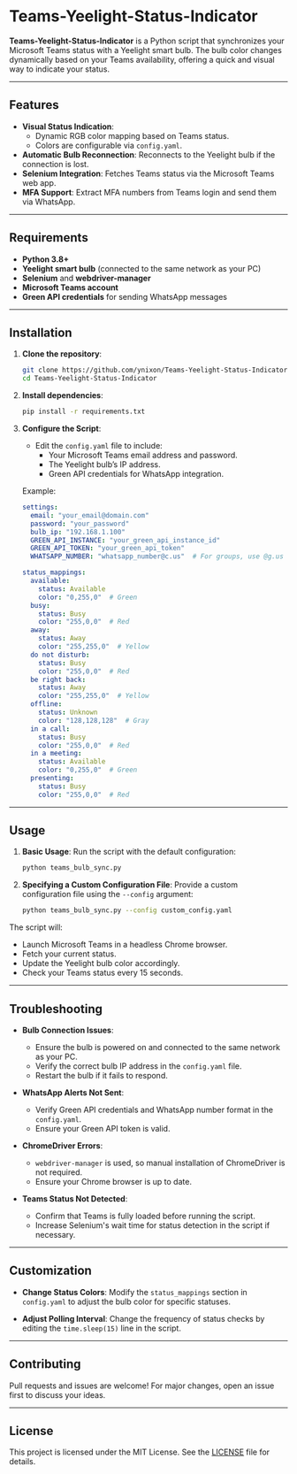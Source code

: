 # Teams-Yeelight-Status-Indicator

**Teams-Yeelight-Status-Indicator** is a Python script that synchronizes your Microsoft Teams status with a Yeelight smart bulb. The bulb color changes dynamically based on your Teams availability, offering a quick and visual way to indicate your status.

---

## Features

- **Visual Status Indication**:
  - Dynamic RGB color mapping based on Teams status.
  - Colors are configurable via `config.yaml`.
- **Automatic Bulb Reconnection**: Reconnects to the Yeelight bulb if the connection is lost.
- **Selenium Integration**: Fetches Teams status via the Microsoft Teams web app.
- **MFA Support**: Extract MFA numbers from Teams login and send them via WhatsApp.

---

## Requirements

- **Python 3.8+**
- **Yeelight smart bulb** (connected to the same network as your PC)
- **Selenium** and **webdriver-manager**
- **Microsoft Teams account**
- **Green API credentials** for sending WhatsApp messages

---

## Installation

1. **Clone the repository**:
   ```bash
   git clone https://github.com/ynixon/Teams-Yeelight-Status-Indicator.git
   cd Teams-Yeelight-Status-Indicator
   ```

2. **Install dependencies**:
   ```bash
   pip install -r requirements.txt
   ```

3. **Configure the Script**:
   - Edit the `config.yaml` file to include:
     - Your Microsoft Teams email address and password.
     - The Yeelight bulb’s IP address.
     - Green API credentials for WhatsApp integration.

   Example:
   ```yaml
   settings:
     email: "your_email@domain.com"
     password: "your_password"
     bulb_ip: "192.168.1.100"
     GREEN_API_INSTANCE: "your_green_api_instance_id"
     GREEN_API_TOKEN: "your_green_api_token"
     WHATSAPP_NUMBER: "whatsapp_number@c.us"  # For groups, use @g.us

   status_mappings:
     available:
       status: Available
       color: "0,255,0"  # Green
     busy:
       status: Busy
       color: "255,0,0"  # Red
     away:
       status: Away
       color: "255,255,0"  # Yellow
     do not disturb:
       status: Busy
       color: "255,0,0"  # Red
     be right back:
       status: Away
       color: "255,255,0"  # Yellow
     offline:
       status: Unknown
       color: "128,128,128"  # Gray
     in a call:
       status: Busy
       color: "255,0,0"  # Red
     in a meeting:
       status: Available
       color: "0,255,0"  # Green
     presenting:
       status: Busy
       color: "255,0,0"  # Red
   ```

---

## Usage

1. **Basic Usage**:
   Run the script with the default configuration:
   ```bash
   python teams_bulb_sync.py
   ```

2. **Specifying a Custom Configuration File**:
   Provide a custom configuration file using the `--config` argument:
   ```bash
   python teams_bulb_sync.py --config custom_config.yaml
   ```

The script will:
- Launch Microsoft Teams in a headless Chrome browser.
- Fetch your current status.
- Update the Yeelight bulb color accordingly.
- Check your Teams status every 15 seconds.

---

## Troubleshooting

- **Bulb Connection Issues**:
  - Ensure the bulb is powered on and connected to the same network as your PC.
  - Verify the correct bulb IP address in the `config.yaml` file.
  - Restart the bulb if it fails to respond.

- **WhatsApp Alerts Not Sent**:
  - Verify Green API credentials and WhatsApp number format in the `config.yaml`.
  - Ensure your Green API token is valid.

- **ChromeDriver Errors**:
  - `webdriver-manager` is used, so manual installation of ChromeDriver is not required.
  - Ensure your Chrome browser is up to date.

- **Teams Status Not Detected**:
  - Confirm that Teams is fully loaded before running the script.
  - Increase Selenium's wait time for status detection in the script if necessary.

---

## Customization

- **Change Status Colors**:
  Modify the `status_mappings` section in `config.yaml` to adjust the bulb color for specific statuses.

- **Adjust Polling Interval**:
  Change the frequency of status checks by editing the `time.sleep(15)` line in the script.

---

## Contributing

Pull requests and issues are welcome! For major changes, open an issue first to discuss your ideas.

---

## License

This project is licensed under the MIT License. See the [LICENSE](LICENSE) file for details.
